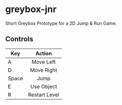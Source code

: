 # greybox-jnr

Short Greybox Prototype for a 2D Jump & Run Game.

## Controls

| Key    | Action        |
| ------ |:-------------:|
| A      | Move Left     |
| D      | Move Right    |
| Space  | Jump          |
| E      | Use Object    |
| R      | Restart Level |
